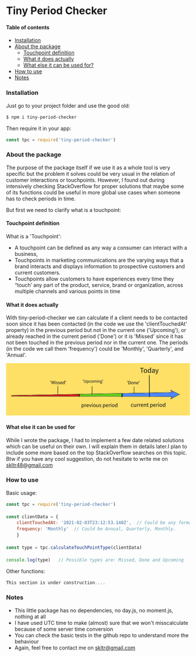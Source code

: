 # Tiny Period Checker

#### Table of contents

- [Installation](#installation)
- [About the package](#about-the-package)
  * [Touchpoint definition](#touchpoint-definition)
  * [What it does actually](#what-it-does-actually)
  * [What else it can be used for?](#what-else-it-can-be-used-for)
- [How to use](#how-to-use)
- [Notes](#notes)
  
### Installation

Just go to your project folder and use the good old:
```sh
$ npm i tiny-period-checker
```
Then require it in your app:
```js
const tpc = require('tiny-period-checker')
```


### About the package

The purpose of the package itself if we use it as a whole tool is very specific but the problem it solves could be very usual in the relation of customer interactions or touchpoints. However, I found out during intensively checking StackOverflow for proper solutions that maybe some of its functions could be useful in more global use cases when someone has to check periods in time.

But first we need to clarify what is a touchpoint:

#### Touchpoint definition
 What is a 'Touchpoint':
   
  - A touchpoint can be defined as any way a consumer can interact with a business, 
  - Touchpoints in marketing communications are the varying ways that a brand interacts and displays information to prospective customers and current customers.
  - Touchpoints allow customers to have experiences every time they “touch’ any part of the product, service, brand or organization, across multiple channels and various points in time 

#### What it does actually

 With tiny-period-checker we can calculate if a client needs to be contacted soon since it has been contacted (in the code we use the 'clientTouchedAt' property) in the previous period but not in the current one ('Upcoming'), or already reached in the current period ('Done') or it is 'Missed' since it has not been touched in the previous period nor in the current one. The periods (in the code we call them 'frequency') could be 'Monthly', 'Quarterly', and 'Annual'. 
 
 ![](assets/Drawing.jpeg)
 
#### What else it can be used for
 
 While I wrote the package, I had to implement a few date related solutions which can be useful on their own. I will explain them in details later.I plan to include some more based on the top StackOverflow searches on this topic. Btw if you have any cool suggestion, do not hesitate to write me on skltr48@gmail.com

### How to use

Basic usage:

```js
const tpc = require('tiny-period-checker')

const clientData = {
    clientTouchedAt: '2021-02-03T23:12:53.140Z',  // Could be any format that can be parsed to UTC. If it is null, the result will be automaticaly 'Upcoming'.
    frequency: 'Monthly'  // Could be Annual, Quarterly, Monthly.
    }

const type = tpc.calculateTouchPointType(clientData)

console.log(type)   // Possible types are: Missed, Done and Upcoming
```

Other functions:
```js
This section is under construction....
```


### Notes

- This little package has no dependencies, no day.js, no moment.js, nothing at all
- I have used UTC time to make (almost) sure that we won't misscalculate because of some server time conversion
- You can check the basic tests in the github repo to understand more the behaviour
- Again, feel free to contact me on skltr@gmail.com
